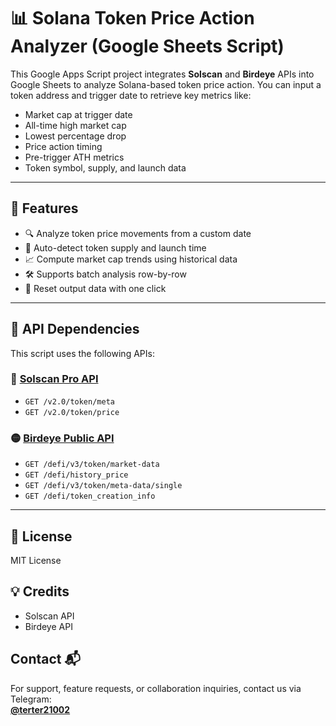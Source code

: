 # 📊 Solana Token Price Action Analyzer (Google Sheets Script)

This Google Apps Script project integrates **Solscan** and **Birdeye** APIs into Google Sheets to analyze Solana-based token price action. You can input a token address and trigger date to retrieve key metrics like:

- Market cap at trigger date
- All-time high market cap
- Lowest percentage drop
- Price action timing
- Pre-trigger ATH metrics
- Token symbol, supply, and launch data

---

## 🚀 Features

- 🔍 Analyze token price movements from a custom date
- 🧠 Auto-detect token supply and launch time
- 📈 Compute market cap trends using historical data
- 🛠 Supports batch analysis row-by-row
- 🧹 Reset output data with one click

---

## 🧩 API Dependencies

This script uses the following APIs:

### 🔷 [Solscan Pro API](https://pro-api.solscan.io/)
- `GET /v2.0/token/meta`
- `GET /v2.0/token/price`

### 🟡 [Birdeye Public API](https://birdeye.so/)
- `GET /defi/v3/token/market-data`
- `GET /defi/history_price`
- `GET /defi/v3/token/meta-data/single`
- `GET /defi/token_creation_info`

---

## 📘 License
MIT License

## 💡 Credits
- Solscan API
- Birdeye API
  
## Contact 📬
For support, feature requests, or collaboration inquiries, contact us via Telegram:  
**[@terter21002](https://t.me/terter21002)**
